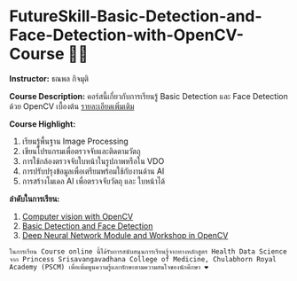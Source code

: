# FutureSkill-Basic-Detection-and-Face-Detection-with-OpenCV-Course 🔎🐱
**Instructor:** ธณพล กิจมุติ

**Course Description:** คอร์สนี้เกี่ยวกับการเรียนรู้ Basic Detection และ Face Detection ด้วย OpenCV เบื้องต้น
<a href="https://learn.futureskill.co/learning/course/272">รายละเอียดเพิ่มเติม</a>

**Course Highlight:**
1. เรียนรู้พื้นฐาน Image Processing
1. เขียนโปรแกรมเพื่อตรวจจับและติดตามวัตถุ
1. การใช้กล้องตรวจจับใบหน้าในรูปภาพหรือใน VDO
1. การปรับปรุงข้อมูลเพื่อเตรียมพร้อมใช้กับงานด้าน AI
1. การสร้างโมเดล AI เพื่อตรวจจับวัตถุ และ ใบหน้าได้

**ลำดับในการเรียน:**

1. [Computer vision with OpenCV](https://github.com/mill-ornrakorn/Computer-vision-with-OpenCV-Course)
1. [Basic Detection and Face Detection](https://github.com/mill-ornrakorn/Basic-Detection-and-Face-Detection-Course)
1. [Deep Neural Network Module and Workshop in OpenCV](https://github.com/mill-ornrakorn/Deep-Neural-Network-Module-and-Workshop-in-OpenCV-Course)

```ในการเรียน Course online นี้ได้รับการสนับสนุนการเรียนรู้จากทางหลักสูตร Health Data Science จาก Princess Srisavangavadhana College of Medicine, Chulabhorn Royal Academy (PSCM) เพื่อเพิ่มพูนความรู้และทักษะตามความสนใจของนักคึกษา ❤```
